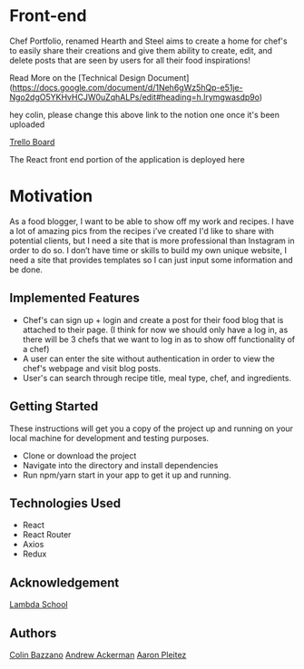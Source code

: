 # Front-end

Chef Portfolio, renamed Hearth and Steel aims to create a home for chef's to easily share their creations and give them ability to create, edit, and delete posts that are seen by users for all their food inspirations!

Read More on the [Technical Design Document] (https://docs.google.com/document/d/1Neh6gWz5hQp-e51je-Ngo2dgO5YKHvHCJW0uZqhALPs/edit#heading=h.lrymgwasdp9o)

hey colin, please change this above link to the notion one once it's been uploaded 

[Trello Board](https://trello.com/b/yziAAhFC/chef-portfolio)

The React front end portion of the application is deployed here

# Motivation

As a food blogger, I want to be able to show off my work and recipes. I have a lot of amazing pics from the recipes i’ve created I'd like to share with potential clients, but I need a site that is more professional than Instagram in order to do so. I don’t have time or skills to build my own unique website, I need a site that provides templates so I can just input some information and be done.

## Implemented Features

- Chef's can sign up + login and create a post for their food blog that is attached to their page. (I think for now we should only have a log in, as there will be 3 chefs that we want to log in as to show off functionality of a chef)
- A user can enter the site without authentication in order to view the chef's webpage and visit blog posts.
- User's can search through recipe title, meal type, chef, and ingredients.

## Getting Started

These instructions will get you a copy of the project up and running on your local machine for development and testing purposes.

- Clone or download the project
- Navigate into the directory and install dependencies
- Run npm/yarn start in your app to get it up and running.

## Technologies Used

- React
- React Router 
- Axios
- Redux

## Acknowledgement 

[Lambda School](https://lambdaschool.com/)

## Authors

[Colin Bazzano](http://github.com/colinbazzano)
[Andrew Ackerman](https://github.com/ackers93)
[Aaron Pleitez](https://github.com/Playtez)